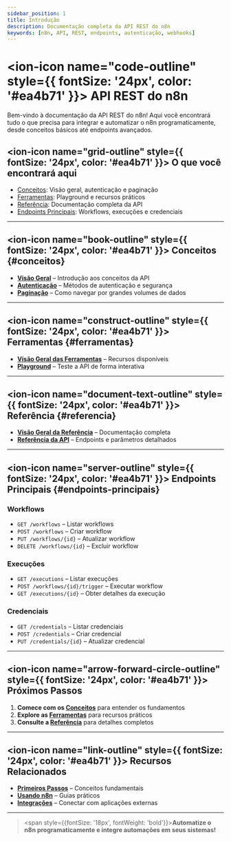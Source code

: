 ```yaml
---
sidebar_position: 1
title: Introdução
description: Documentação completa da API REST do n8n
keywords: [n8n, API, REST, endpoints, autenticação, webhooks]
---
```


# <ion-icon name="code-outline" style={{ fontSize: '24px', color: '#ea4b71' }}></ion-icon> API REST do n8n

Bem-vindo à documentação da API REST do n8n! Aqui você encontrará tudo o que precisa para integrar e automatizar o n8n programaticamente, desde conceitos básicos até endpoints avançados.

## <ion-icon name="grid-outline" style={{ fontSize: '24px', color: '#ea4b71' }}></ion-icon> O que você encontrará aqui

- [Conceitos](#conceitos): Visão geral, autenticação e paginação
- [Ferramentas](#ferramentas): Playground e recursos práticos
- [Referência](#referencia): Documentação completa da API
- [Endpoints Principais](#endpoints-principais): Workflows, execuções e credenciais

---

## <ion-icon name="book-outline" style={{ fontSize: '24px', color: '#ea4b71' }}></ion-icon> Conceitos {#conceitos}

- **[Visão Geral](./conceitos/)** – Introdução aos conceitos da API
- **[Autenticação](./conceitos/autenticacao)** – Métodos de autenticação e segurança
- **[Paginação](./conceitos/paginacao)** – Como navegar por grandes volumes de dados

---

## <ion-icon name="construct-outline" style={{ fontSize: '24px', color: '#ea4b71' }}></ion-icon> Ferramentas {#ferramentas}

- **[Visão Geral das Ferramentas](./ferramentas/)** – Recursos disponíveis
- **[Playground](./ferramentas/playground)** – Teste a API de forma interativa

---

## <ion-icon name="document-text-outline" style={{ fontSize: '24px', color: '#ea4b71' }}></ion-icon> Referência {#referencia}

- **[Visão Geral da Referência](./referencia/)** – Documentação completa
- **[Referência da API](./referencia/referencia-api)** – Endpoints e parâmetros detalhados

---

## <ion-icon name="server-outline" style={{ fontSize: '24px', color: '#ea4b71' }}></ion-icon> Endpoints Principais {#endpoints-principais}

### Workflows
- `GET /workflows` – Listar workflows
- `POST /workflows` – Criar workflow
- `PUT /workflows/{id}` – Atualizar workflow
- `DELETE /workflows/{id}` – Excluir workflow

### Execuções
- `GET /executions` – Listar execuções
- `POST /workflows/{id}/trigger` – Executar workflow
- `GET /executions/{id}` – Obter detalhes da execução

### Credenciais
- `GET /credentials` – Listar credenciais
- `POST /credentials` – Criar credencial
- `PUT /credentials/{id}` – Atualizar credencial

---

## <ion-icon name="arrow-forward-circle-outline" style={{ fontSize: '24px', color: '#ea4b71' }}></ion-icon> Próximos Passos

1. **Comece com os [Conceitos](./conceitos/)** para entender os fundamentos
2. **Explore as [Ferramentas](./ferramentas/)** para recursos práticos
3. **Consulte a [Referência](./referencia/)** para detalhes completos

---

## <ion-icon name="link-outline" style={{ fontSize: '24px', color: '#ea4b71' }}></ion-icon> Recursos Relacionados

- **[Primeiros Passos](../primeiros-passos/guia-instalacao)** – Conceitos fundamentais
- **[Usando n8n](../usando-n8n)** – Guias práticos
- **[Integrações](../integracoes)** – Conectar com aplicações externas

---

> <span style={{fontSize: '18px', fontWeight: 'bold'}}>**Automatize o n8n programaticamente e integre automações em seus sistemas!**</span>
